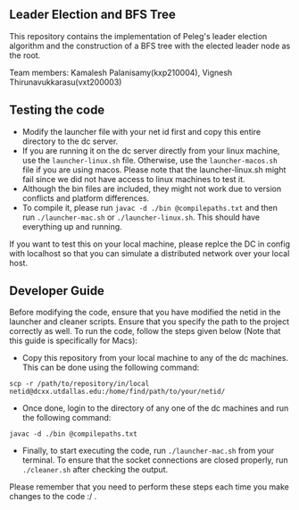 ## Leader Election and BFS Tree

This repository contains the implementation of Peleg's leader election algorithm and the construction of a BFS tree with the elected leader node as the root.

Team members: Kamalesh Palanisamy(kxp210004), Vignesh Thirunavukkarasu(vxt200003)

## Testing the code
- Modify the launcher file with your net id first and copy this entire directory to the dc server. 
- If you are running it on the dc server directly from your linux machine, use the ```launcher-linux.sh``` file. Otherwise, use the ```launcher-macos.sh``` file if you are using macos. Please note that the launcher-linux.sh might fail since we did not have access to linux machines to test it.
- Although the bin files are included, they might not work due to version conflicts and platform differences.
- To compile it, please run ```javac -d ./bin @compilepaths.txt``` and then run ```./launcher-mac.sh``` or ```./launcher-linux.sh```. This should have everything up and running.

If you want to test this on your local machine, please replce the DC in config with localhost so that you can simulate a distributed network over your local host.

## Developer Guide

Before modifying the code, ensure that you have modified the netid in the launcher and cleaner scripts. Ensure that you specify the path to the project correctly as well. To run the code, follow the steps given below (Note that this guide is specifically for Macs):
- Copy this repository from your local machine to any of the dc machines. This can be done using the following command:
```
scp -r /path/to/repository/in/local netid@dcxx.utdallas.edu:/home/find/path/to/your/netid/
```
- Once done, login to the directory of any one of the dc machines and run the following command:
```
javac -d ./bin @compilepaths.txt
```
- Finally, to start executing the code, run `./launcher-mac.sh` from your terminal. To ensure that the socket connections are closed properly, run `./cleaner.sh` after checking the output.

Please remember that you need to perform these steps each time you make changes to the code :/ .
